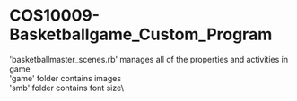 # COS10009-Basketballgame_Custom_Program

'basketballmaster_scenes.rb' manages all of the properties and activities in game\
'game' folder contains images\
'smb' folder contains font size\

